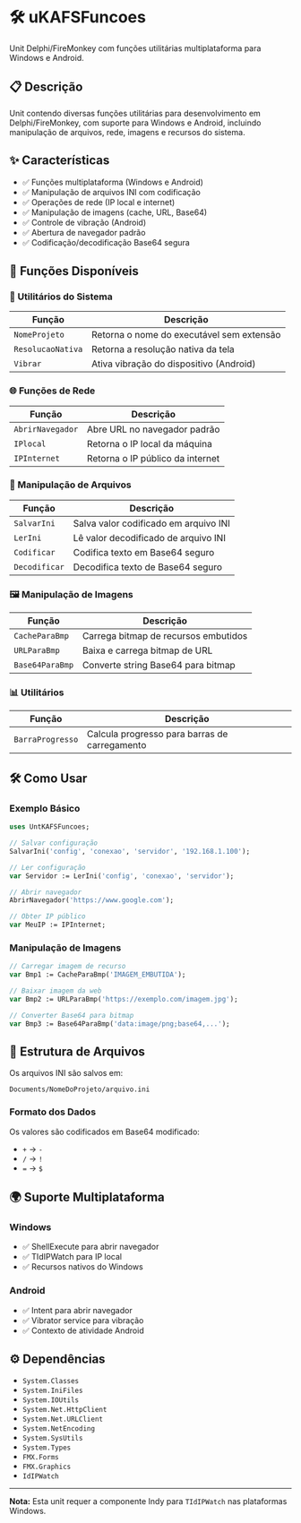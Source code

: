 # 🛠️ uKAFSFuncoes

Unit Delphi/FireMonkey com funções utilitárias multiplataforma para Windows e Android.

## 📋 Descrição

Unit contendo diversas funções utilitárias para desenvolvimento em Delphi/FireMonkey, com suporte para Windows e Android, incluindo manipulação de arquivos, rede, imagens e recursos do sistema.

## ✨ Características

- ✅ Funções multiplataforma (Windows e Android)
- ✅ Manipulação de arquivos INI com codificação
- ✅ Operações de rede (IP local e internet)
- ✅ Manipulação de imagens (cache, URL, Base64)
- ✅ Controle de vibração (Android)
- ✅ Abertura de navegador padrão
- ✅ Codificação/decodificação Base64 segura

## 🧩 Funções Disponíveis

### 🔧 Utilitários do Sistema
| Função | Descrição |
|--------|-----------|
| `NomeProjeto` | Retorna o nome do executável sem extensão |
| `ResolucaoNativa` | Retorna a resolução nativa da tela |
| `Vibrar` | Ativa vibração do dispositivo (Android) |

### 🌐 Funções de Rede
| Função | Descrição |
|--------|-----------|
| `AbrirNavegador` | Abre URL no navegador padrão |
| `IPlocal` | Retorna o IP local da máquina |
| `IPInternet` | Retorna o IP público da internet |

### 💾 Manipulação de Arquivos
| Função | Descrição |
|--------|-----------|
| `SalvarIni` | Salva valor codificado em arquivo INI |
| `LerIni` | Lê valor decodificado de arquivo INI |
| `Codificar` | Codifica texto em Base64 seguro |
| `Decodificar` | Decodifica texto de Base64 seguro |

### 🖼️ Manipulação de Imagens
| Função | Descrição |
|--------|-----------|
| `CacheParaBmp` | Carrega bitmap de recursos embutidos |
| `URLParaBmp` | Baixa e carrega bitmap de URL |
| `Base64ParaBmp` | Converte string Base64 para bitmap |

### 📊 Utilitários
| Função | Descrição |
|--------|-----------|
| `BarraProgresso` | Calcula progresso para barras de carregamento |

## 🛠️ Como Usar

### Exemplo Básico
```pascal
uses UntKAFSFuncoes;

// Salvar configuração
SalvarIni('config', 'conexao', 'servidor', '192.168.1.100');

// Ler configuração
var Servidor := LerIni('config', 'conexao', 'servidor');

// Abrir navegador
AbrirNavegador('https://www.google.com');

// Obter IP público
var MeuIP := IPInternet;
```

### Manipulação de Imagens
```pascal
// Carregar imagem de recurso
var Bmp1 := CacheParaBmp('IMAGEM_EMBUTIDA');

// Baixar imagem da web
var Bmp2 := URLParaBmp('https://exemplo.com/imagem.jpg');

// Converter Base64 para bitmap
var Bmp3 := Base64ParaBmp('data:image/png;base64,...');
```

## 📁 Estrutura de Arquivos

Os arquivos INI são salvos em:
```
Documents/NomeDoProjeto/arquivo.ini
```

### Formato dos Dados
Os valores são codificados em Base64 modificado:
- `+` → `-`
- `/` → `!`
- `=` → `$`

## 🌍 Suporte Multiplataforma

### Windows
- ✅ ShellExecute para abrir navegador
- ✅ TIdIPWatch para IP local
- ✅ Recursos nativos do Windows

### Android
- ✅ Intent para abrir navegador
- ✅ Vibrator service para vibração
- ✅ Contexto de atividade Android

## ⚙️ Dependências

- `System.Classes`
- `System.IniFiles`
- `System.IOUtils`
- `System.Net.HttpClient`
- `System.Net.URLClient`
- `System.NetEncoding`
- `System.SysUtils`
- `System.Types`
- `FMX.Forms`
- `FMX.Graphics`
- `IdIPWatch`

---

**Nota:** Esta unit requer a componente Indy para `TIdIPWatch` nas plataformas Windows.

